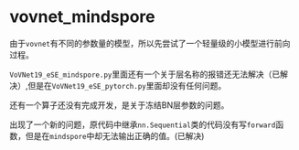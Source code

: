 # vovnet_mindspore

由于`vovnet`有不同的参数量的模型，所以先尝试了一个轻量级的小模型进行前向过程。

`VoVNet19_eSE_mindspore.py`里面还有一个关于层名称的报错还无法解决（已解决）,但是在`VoVNet19_eSE_pytorch.py`里面却没有任何问题。

还有一个算子还没有完成开发，是关于冻结BN层参数的问题。

出现了一个新的问题，原代码中继承`nn.Sequential`类的代码没有写`forward`函数，但是在`mindspore`中却无法输出正确的值。(已解决)


